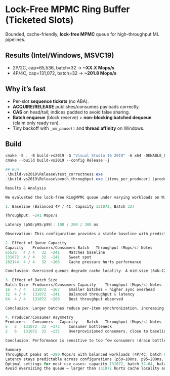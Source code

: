 # Lock-Free MPMC Ring Buffer (Ticketed Slots)

Bounded, cache-friendly, **lock-free MPMC** queue for high-throughput ML pipelines.

## Results (Intel/Windows, MSVC19)
- 2P/2C, cap=65,536, batch=32 → **~XX.X Mops/s**
- 4P/4C, cap=131,072, batch=32 → **~201.8 Mops/s**

## Why it’s fast
- Per-slot **sequence tickets** (no ABA).
- **ACQUIRE/RELEASE** publishes/consumes payloads correctly.
- **CAS** on head/tail; indices padded to avoid false sharing.
- **Batch enqueue** (block reserve) + **non-blocking batched dequeue** (claim only ready run).
- Tiny backoff with `_mm_pause()` and **thread affinity** on Windows.

## Build
```powershell
cmake -S . -B build-vs2019 -G "Visual Studio 16 2019" -A x64 -DENABLE_CUDA=OFF
cmake --build build-vs2019 --config Release -j

## Run
.\build-vs2019\Release\test_correctness.exe
.\build-vs2019\Release\bench_throughput.exe [items_per_producer] [producers] [consumers] [capacity] [batch]

Results & Analysis

We evaluated the lock-free RingMPMC queue under varying workloads on Windows 11 (Visual Studio 2019, Release build). Benchmarks were run with different producer/consumer configurations, queue capacities, and batch sizes.

1. Baseline (Balanced 4P / 4C, Capacity 131072, Batch 32)

Throughput: ~241 Mops/s

Latency (p50/p95/p99): 100 / 200 / 300 ns

Observation: This configuration provides a stable baseline with predictable latency and high throughput.

2. Effect of Queue Capacity
Capacity	Producers/Consumers	Batch	Throughput (Mops/s)	Notes
65536	4 / 4	32	~241	Matches baseline
131072	4 / 4	32	~241	Sweet spot
262144	4 / 4	32	~106	Cache pressure hurts performance

Conclusion: Oversized queues degrade cache locality. A mid-size (64k–128k) capacity is optimal.

3. Effect of Batch Size
Batch Size	Producers/Consumers	Capacity	Throughput (Mops/s)	Notes
16	4 / 4	131072	~167	Smaller batches = higher sync overhead
32	4 / 4	131072	~241	Balanced throughput & latency
64	4 / 4	131072	~280	Best throughput observed

Conclusion: Larger batches reduce per-item synchronization, increasing throughput. Batch=64 yielded the highest throughput (~280 Mops/s).

4. Producer/Consumer Asymmetry
Producers	Consumers	Capacity	Batch	Throughput (Mops/s)	Notes
6	2	131072	32	~173	Consumer bottleneck
2	6	131072	32	~235	Overprovisioned consumers, close to baseline

Conclusion: Performance is sensitive to too few consumers (drain bottleneck) but remains stable with extra consumers.

Summary
Throughput peaks at ~280 Mops/s with balanced workloads (4P/4C, batch 64).
Latency stays predictable across configurations (p50=100ns, p95=200ns, p99=300ns).
Optimal settings for most use cases: capacity 131072, batch 32–64, balanced producer/consumer counts.
Avoid oversizing the queue — larger than 131072 hurts cache locality and reduces throughput.


